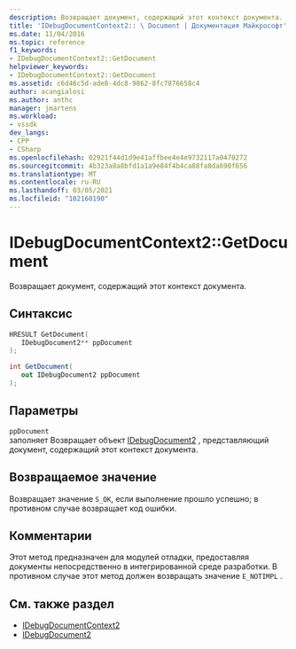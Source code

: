 ```yaml
---
description: Возвращает документ, содержащий этот контекст документа.
title: 'IDebugDocumentContext2:: \ Document | Документация Майкрософт'
ms.date: 11/04/2016
ms.topic: reference
f1_keywords:
- IDebugDocumentContext2::GetDocument
helpviewer_keywords:
- IDebugDocumentContext2::GetDocument
ms.assetid: c6d46c5d-ade8-4dc8-9862-8fc7876658c4
author: acangialosi
ms.author: anthc
manager: jmartens
ms.workload:
- vssdk
dev_langs:
- CPP
- CSharp
ms.openlocfilehash: 02921f44d1d9e41affbee4e4e9732117a0470272
ms.sourcegitcommit: 4b323a8a8bfd1a1a9e84f4b4ca88fa8da690f656
ms.translationtype: MT
ms.contentlocale: ru-RU
ms.lasthandoff: 03/05/2021
ms.locfileid: "102160190"
---
```

# <a name="idebugdocumentcontext2getdocument"></a>IDebugDocumentContext2::GetDocument
Возвращает документ, содержащий этот контекст документа.

## <a name="syntax"></a>Синтаксис

```cpp
HRESULT GetDocument( 
   IDebugDocument2** ppDocument
);
```

```csharp
int GetDocument( 
   out IDebugDocument2 ppDocument
);
```

## <a name="parameters"></a>Параметры
`ppDocument`\
заполняет Возвращает объект [IDebugDocument2](../../../extensibility/debugger/reference/idebugdocument2.md) , представляющий документ, содержащий этот контекст документа.

## <a name="return-value"></a>Возвращаемое значение
 Возвращает значение `S_OK`, если выполнение прошло успешно; в противном случае возвращает код ошибки.

## <a name="remarks"></a>Комментарии
 Этот метод предназначен для модулей отладки, предоставляя документы непосредственно в интегрированной среде разработки. В противном случае этот метод должен возвращать значение `E_NOTIMPL` .

## <a name="see-also"></a>См. также раздел
- [IDebugDocumentContext2](../../../extensibility/debugger/reference/idebugdocumentcontext2.md)
- [IDebugDocument2](../../../extensibility/debugger/reference/idebugdocument2.md)
